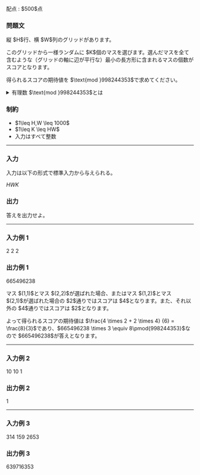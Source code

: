 
<div>

<span>

<span>

<p>
配点 : $500$点
</p>

<div>

<section>

### **問題文**

<p>
縦 $H$行、横 $W$列のグリッドがあります。
</p>

<p>
このグリッドから一様ランダムに $K$個のマスを選びます。選んだマスを全て含むような（グリッドの軸に辺が平行な）最小の長方形に含まれるマスの個数がスコアとなります。
</p>

<p>
得られるスコアの期待値を $\text{mod }998244353$で求めてください。
</p>

<details>

<summary>
有理数 $\text{mod }998244353$とは
</summary>
求める期待値は必ず有理数となることが証明できます。  
またこの問題の制約下では、その値を互いに素な $2$つの整数 $P$, $Q$を用いて $\frac{P}{Q}$と表したとき、$R \times Q \equiv P\pmod{998244353}$かつ $0 \leq R \lt 998244353$を満たす整数 $R$がただ一つ存在することが証明できます。この $R$を求めてください。


</details>

</section>

</div>

<div>

<section>

### **制約**

<ul>

<li>
$1\leq H,W \leq 1000$
</li>

<li>
$1\leq K \leq HW$
</li>

<li>
入力はすべて整数
</li>

</ul>

</section>

</div>

---

<div>

<div>

<section>

### **入力**

<p>
入力は以下の形式で標準入力から与えられる。
</p>

<div>

$H$$W$$K$
</div>

</section>

</div>

<div>

<section>

### **出力**

<p>
答えを出力せよ。
</p>

</section>

</div>

</div>

---

<div>

<section>

### **入力例 1**

<div>

2 2 2

</div>

</section>

</div>

<div>

<section>

### **出力例 1**

<div>

665496238

</div>

<p>
マス $(1,1)$とマス $(2,2)$が選ばれた場合、またはマス $(1,2)$とマス $(2,1)$が選ばれた場合の $2$通りではスコアは $4$となります。また、それ以外の $4$通りではスコアは $2$となります。
</p>

<p>
よって得られるスコアの期待値は $\frac{4 \times 2 + 2 \times 4} {6} = \frac{8}{3}$であり、$665496238 \times 3 \equiv 8\pmod{998244353}$なので $665496238$が答えとなります。
</p>

</section>

</div>

---

<div>

<section>

### **入力例 2**

<div>

10 10 1

</div>

</section>

</div>

<div>

<section>

### **出力例 2**

<div>

1

</div>

</section>

</div>

---

<div>

<section>

### **入力例 3**

<div>

314 159 2653

</div>

</section>

</div>

<div>

<section>

### **出力例 3**

<div>

639716353

</div>

</section>

</div>

</span>

</span>

</div>
